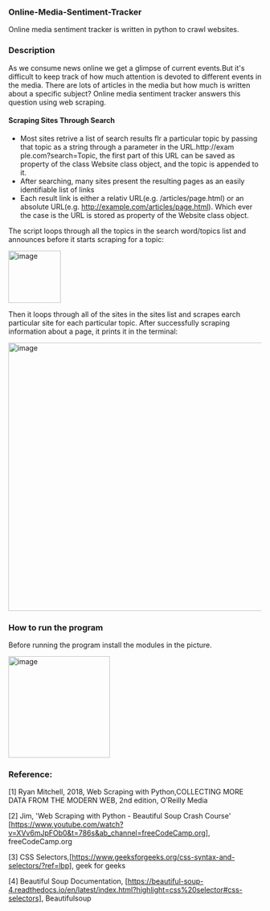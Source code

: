 ### Online-Media-Sentiment-Tracker
Online media sentiment tracker is written in python to crawl websites.  

### Description
As we consume news online we get a glimpse of current events.But it's difficult to keep track of how much attention is devoted to different
events in the media. There are lots of articles in the media but how much is written about a specific subject? Online media sentiment tracker
answers this question using web scraping. 

#### Scraping Sites Through Search
* Most sites retrive a list of search results flr a particular topic by passing 
that topic as a string through a parameter in the URL.http://exam
ple.com?search=Topic, the first part of this URL can be saved as property of the class Website class object, 
and the topic is appended to it. 
* After searching, many sites present the resulting pages as an easily identifiable
list of links
* Each result link is either a relativ URL(e.g. /articles/page.html) or an absolute
URL(e.g. http://example.com/articles/page.html). Which ever the case is the URL is stored 
as property of the Website class object.

The script loops through all the topics in the search word/topics list and announces 
before it starts scraping for a topic: 

<img width="104" alt="image" src="https://user-images.githubusercontent.com/113350472/218328751-f8055f9a-2bb4-45cf-9e55-046681c158a4.png">

Then it loops through all of the sites in the sites list and scrapes earch particular
site for each particular topic. After successfully scraping information about a page,
it prints it in the terminal:

<img width="534" alt="image" src="https://user-images.githubusercontent.com/113350472/218328828-e7cbe4a3-7415-40e7-b67d-3d884f285b74.png">






### How to run the program
Before running the program install the modules in the picture. 

<img width="202" alt="image" src="https://user-images.githubusercontent.com/113350472/218327675-d73c18aa-9e3c-48e1-b9e7-db7bb2b5db95.png">

### Reference:
[1]   Ryan Mitchell, 2018, Web Scraping with Python,COLLECTING MORE DATA FROM THE MODERN WEB, 2nd edition, O’Reilly Media

[2]   Jim, 'Web Scraping with Python - Beautiful Soup Crash Course' [https://www.youtube.com/watch?v=XVv6mJpFOb0&t=786s&ab_channel=freeCodeCamp.org],
freeCodeCamp.org

[3]  CSS Selectors,[https://www.geeksforgeeks.org/css-syntax-and-selectors/?ref=lbp], geek for geeks

[4]  Beautiful Soup Documentation, [https://beautiful-soup-4.readthedocs.io/en/latest/index.html?highlight=css%20selector#css-selectors], Beautifulsoup



